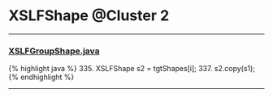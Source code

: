 # XSLFShape @Cluster 2

***

### [XSLFGroupShape.java](https://searchcode.com/codesearch/view/97406700/)
{% highlight java %}
335. XSLFShape s2 = tgtShapes[i];
337. s2.copy(s1);
{% endhighlight %}

***

